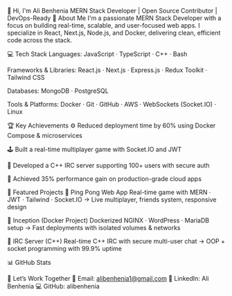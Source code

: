 👋 Hi, I'm Ali Benhenia
MERN Stack Developer | Open Source Contributor | DevOps-Ready
🚀 About Me
I'm a passionate MERN Stack Developer with a focus on building real-time, scalable, and user-focused web apps. I specialize in React, Next.js, Node.js, and Docker, delivering clean, efficient code across the stack.

💻 Tech Stack
Languages:
JavaScript · TypeScript · C++ · Bash

Frameworks & Libraries:
React.js · Next.js · Express.js · Redux Toolkit · Tailwind CSS

Databases:
MongoDB · PostgreSQL

Tools & Platforms:
Docker · Git · GitHub · AWS · WebSockets (Socket.IO) · Linux

🏆 Key Achievements
⚙️ Reduced deployment time by 60% using Docker Compose & microservices

🕹️ Built a real-time multiplayer game with Socket.IO and JWT

💬 Developed a C++ IRC server supporting 100+ users with secure auth

🚀 Achieved 35% performance gain on production-grade cloud apps

🌟 Featured Projects
🔸 Ping Pong Web App
Real-time game with MERN · JWT · Tailwind · Socket.IO
→ Live multiplayer, friends system, responsive design

🔸 Inception (Docker Project)
Dockerized NGINX · WordPress · MariaDB setup
→ Fast deployments with isolated volumes & networks

🔸 IRC Server (C++)
Real-time C++ IRC with secure multi-user chat
→ OOP + socket programming with 99.9% uptime

📊 GitHub Stats



🤝 Let’s Work Together
📧 Email: alibenhenia1@gmail.com
🔗 LinkedIn: Ali Benhenia
💻 GitHub: alibenhenia

